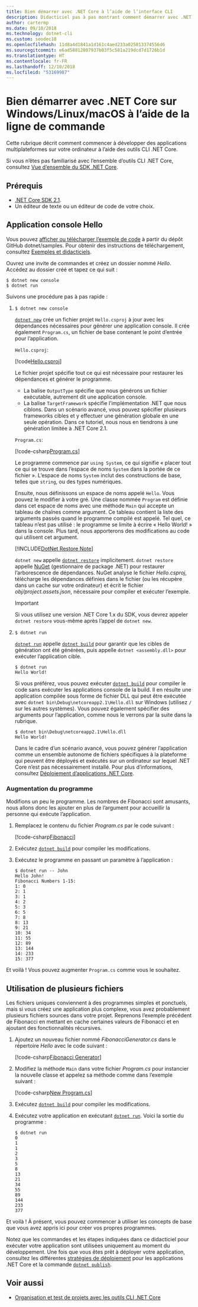 ```yaml
---
title: Bien démarrer avec .NET Core à l’aide de l’interface CLI
description: Didacticiel pas à pas montrant comment démarrer avec .NET Core sur Windows, Linux ou Mac OS à l’aide de l’interface de ligne de commande (CLI) .NET Core.
author: cartermp
ms.date: 09/10/2018
ms.technology: dotnet-cli
ms.custom: seodec18
ms.openlocfilehash: 11d8a4d1841a1d161c4aed233a025813374556d6
ms.sourcegitcommit: e6ad58812807937b03f5c581a219dcd7d1726b1d
ms.translationtype: HT
ms.contentlocale: fr-FR
ms.lasthandoff: 12/10/2018
ms.locfileid: "53169987"
---
```

# <a name="getting-started-with-net-core-on-windowslinuxmacos-using-the-command-line"></a>Bien démarrer avec .NET Core sur Windows/Linux/macOS à l’aide de la ligne de commande

Cette rubrique décrit comment commencer à développer des applications multiplateformes sur votre ordinateur à l’aide des outils CLI .NET Core.

Si vous n’êtes pas familiarisé avec l’ensemble d’outils CLI .NET Core, consultez [Vue d’ensemble du SDK .NET Core](../tools/index.md).

## <a name="prerequisites"></a>Prérequis

- [.NET Core SDK 2.1](https://www.microsoft.com/net/download/core).
- Un éditeur de texte ou un éditeur de code de votre choix.

## <a name="hello-console-app"></a>Application console Hello

Vous pouvez [afficher ou télécharger l’exemple de code](https://github.com/dotnet/samples/tree/master/core/console-apps/HelloMsBuild) à partir du dépôt GitHub dotnet/samples. Pour obtenir des instructions de téléchargement, consultez [Exemples et didacticiels](../../samples-and-tutorials/index.md#viewing-and-downloading-samples).

Ouvrez une invite de commandes et créez un dossier nommé *Hello*. Accédez au dossier créé et tapez ce qui suit :

```console
$ dotnet new console
$ dotnet run
```

Suivons une procédure pas à pas rapide :

1. `$ dotnet new console`

   [`dotnet new`](../tools/dotnet-new.md) crée un fichier projet `Hello.csproj` à jour avec les dépendances nécessaires pour générer une application console.  Il crée également `Program.cs`, un fichier de base contenant le point d’entrée pour l’application.

   `Hello.csproj`:

   [!code[Hello.csproj](../../../samples/core/console-apps/HelloMsBuild/Hello.csproj)]

   Le fichier projet spécifie tout ce qui est nécessaire pour restaurer les dépendances et générer le programme.

   * La balise `OutputType` spécifie que nous générons un fichier exécutable, autrement dit une application console.
   * La balise `TargetFramework` spécifie l’implémentation .NET que nous ciblons. Dans un scénario avancé, vous pouvez spécifier plusieurs frameworks cibles et y effectuer une génération globale en une seule opération. Dans ce tutoriel, nous nous en tiendrons à une génération limitée à .NET Core 2.1.

   `Program.cs`:

   [!code-csharp[Program.cs](../../../samples/core/console-apps/HelloMsBuild/Program.cs)]

   Le programme commence par `using System`, ce qui signifie « placer tout ce qui se trouve dans l’espace de noms `System` dans la portée de ce fichier ». L’espace de noms `System` inclut des constructions de base, telles que `string`, ou des types numériques.

   Ensuite, nous définissons un espace de noms appelé `Hello`. Vous pouvez le modifier à votre gré. Une classe nommée `Program` est définie dans cet espace de noms avec une méthode `Main` qui accepte un tableau de chaînes comme argument. Ce tableau contient la liste des arguments passés quand le programme compilé est appelé. Tel quel, ce tableau n’est pas utilisé : le programme se limite à écrire « Hello World! » dans la console. Plus tard, nous apporterons des modifications au code qui utilisent cet argument.

   [!INCLUDE[DotNet Restore Note](~/includes/dotnet-restore-note.md)]

   `dotnet new` appelle [`dotnet restore`](../tools/dotnet-restore.md) implicitement. `dotnet restore` appelle [NuGet](https://www.nuget.org/) (gestionnaire de package .NET) pour restaurer l’arborescence de dépendances. NuGet analyse le fichier *Hello.csproj*, télécharge les dépendances définies dans le fichier (ou les récupère dans un cache sur votre ordinateur) et écrit le fichier *obj/project.assets.json*, nécessaire pour compiler et exécuter l’exemple. 
   
   > [!IMPORTANT]
   > Si vous utilisez une version .NET Core 1.x du SDK, vous devrez appeler `dotnet restore` vous-même après l’appel de `dotnet new`.

2. `$ dotnet run`

   [`dotnet run`](../tools/dotnet-run.md) appelle [`dotnet build`](../tools/dotnet-build.md) pour garantir que les cibles de génération ont été générées, puis appelle `dotnet <assembly.dll>` pour exécuter l’application cible.

    ```console
    $ dotnet run
    Hello World!
    ```

    Si vous préférez, vous pouvez exécuter [`dotnet build`](../tools/dotnet-build.md) pour compiler le code sans exécuter les applications console de la build. Il en résulte une application compilée sous forme de fichier DLL qui peut être exécutée avec `dotnet bin\Debug\netcoreapp2.1\Hello.dll` sur Windows (utilisez `/` sur les autres systèmes). Vous pouvez également spécifier des arguments pour l’application, comme nous le verrons par la suite dans la rubrique.
    ```console
    $ dotnet bin\Debug\netcoreapp2.1\Hello.dll
    Hello World!
    ```

    Dans le cadre d’un scénario avancé, vous pouvez générer l’application comme un ensemble autonome de fichiers spécifiques à la plateforme qui peuvent être déployés et exécutés sur un ordinateur sur lequel .NET Core n’est pas nécessairement installé. Pour plus d’informations, consultez [Déploiement d’applications .NET Core](../deploying/index.md).

### <a name="augmenting-the-program"></a>Augmentation du programme

Modifions un peu le programme. Les nombres de Fibonacci sont amusants, nous allons donc les ajouter en plus de l’argument pour accueillir la personne qui exécute l’application.

1. Remplacez le contenu du fichier *Program.cs* par le code suivant :

   [!code-csharp[Fibonacci](../../../samples/core/console-apps/fibonacci-msbuild/Program.cs)]

2. Exécutez [`dotnet build`](../tools/dotnet-build.md) pour compiler les modifications.

3. Exécutez le programme en passant un paramètre à l’application :

   ```console
   $ dotnet run -- John
   Hello John!
   Fibonacci Numbers 1-15:
   1: 0
   2: 1
   3: 1
   4: 2
   5: 3
   6: 5
   7: 8
   8: 13
   9: 21
   10: 34
   11: 55
   12: 89
   13: 144
   14: 233
   15: 377
   ```

Et voilà !  Vous pouvez augmenter `Program.cs` comme vous le souhaitez.

## <a name="working-with-multiple-files"></a>Utilisation de plusieurs fichiers

Les fichiers uniques conviennent à des programmes simples et ponctuels, mais si vous créez une application plus complexe, vous avez probablement plusieurs fichiers sources dans votre projet. Reprenons l’exemple précédent de Fibonacci en mettant en cache certaines valeurs de Fibonacci et en ajoutant des fonctionnalités récursives.

1. Ajoutez un nouveau fichier nommé *FibonacciGenerator.cs* dans le répertoire *Hello* avec le code suivant :

   [!code-csharp[Fibonacci Generator](../../../samples/core/console-apps/FibonacciBetterMsBuild/FibonacciGenerator.cs)]

2. Modifiez la méthode `Main` dans votre fichier *Program.cs* pour instancier la nouvelle classe et appelez sa méthode comme dans l’exemple suivant :

   [!code-csharp[New Program.cs](../../../samples/core/console-apps/FibonacciBetterMsBuild/Program.cs)]

3. Exécutez [`dotnet build`](../tools/dotnet-build.md) pour compiler les modifications.

4. Exécutez votre application en exécutant [`dotnet run`](../tools/dotnet-run.md). Voici la sortie du programme :

   ```console
   $ dotnet run
   0
   1
   1
   2
   3
   5
   8
   13
   21
   34
   55
   89
   144
   233
   377
   ```

Et voilà ! À présent, vous pouvez commencer à utiliser les concepts de base que vous avez appris ici pour créer vos propres programmes.

Notez que les commandes et les étapes indiquées dans ce didacticiel pour exécuter votre application sont utilisées uniquement au moment du développement. Une fois que vous êtes prêt à déployer votre application, consultez les différentes [stratégies de déploiement](../deploying/index.md) pour les applications .NET Core et la commande [`dotnet publish`](../tools/dotnet-publish.md).

## <a name="see-also"></a>Voir aussi

* [Organisation et test de projets avec les outils CLI .NET Core](testing-with-cli.md)
